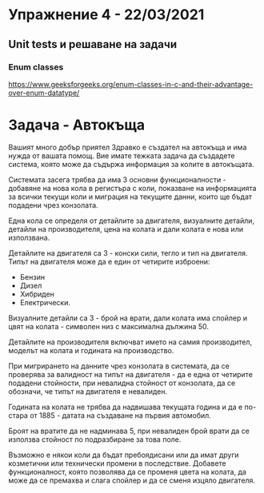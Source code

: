# Упражнение 4 - 22/03/2021
## Unit tests и решаване на задачи

### Enum classes
https://www.geeksforgeeks.org/enum-classes-in-c-and-their-advantage-over-enum-datatype/


# Задача - Автокъща
Вашият много добър приятел Здравко е създател на автокъща и има нужда от вашата помощ. Вие имате тежката задача да създадете система, която може да съдържа информация за колите в автокъщата.


Системата засега трябва да има 3 основни функционалности - добавяне на нова кола в регистъра с коли, показване на информацията за всички текущи коли и миграция на текущите данни, които ще бъдат подадени чрез конзолата.

Една кола се определя от детайлите за двигателя, визуалните детайли, детайли на производителя, цена на колата и дали колата е нова или използвана.

Детайлите на двигателя са 3 - конски сили, тегло и тип на двигателя.
Типът на двигателя може да е един от четирите изброени:
* Бензин
* Дизел
* Хибриден
* Електрически.

Визуалните детайли са 3 - брой на врати, дали колата има спойлер и цвят на колата - символен низ с максимална дължина 50.

Детайлите на производителя включват името на самия производител, моделът на колата и годината на производство.

При мигрирането на данните чрез конзолата в системата, да се проверява за валидност на типът на двигателя - да е една от четирите подадени стойности, при невалидна стойност от конзолата, да се обозначи, че типът на двигателя е невалиден.

Годината на колата не трябва да надвишава текущата година и да е по-стара от 1885 - датата на създаване на първия автомобил.

Броят на вратите да не надминава 5, при невалиден брой врати да се използва стойност по подразбиране за това поле.

Възможно е някои коли да бъдат пребоядисани или да имат други козметични или технически промени в последствие. Добавете функционалност, която позволява да се променя цвета на колата, да може да се премахва и слага спойлер и да се сменя изцяло двигателя.